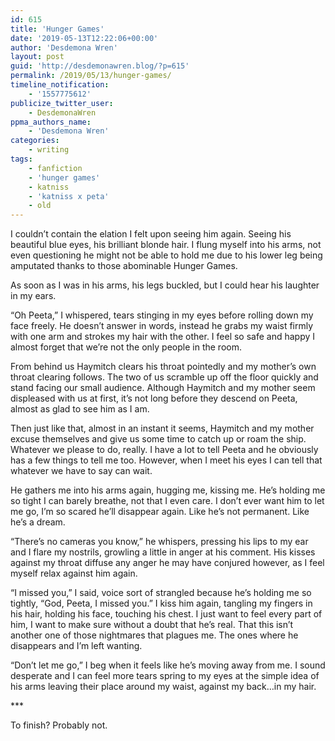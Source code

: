```yaml
---
id: 615
title: 'Hunger Games'
date: '2019-05-13T12:22:06+00:00'
author: 'Desdemona Wren'
layout: post
guid: 'http://desdemonawren.blog/?p=615'
permalink: /2019/05/13/hunger-games/
timeline_notification:
    - '1557775612'
publicize_twitter_user:
    - DesdemonaWren
ppma_authors_name:
    - 'Desdemona Wren'
categories:
    - writing
tags:
    - fanfiction
    - 'hunger games'
    - katniss
    - 'katniss x peta'
    - old
---
```


I couldn’t contain the elation I felt upon seeing him again. Seeing his beautiful blue eyes, his brilliant blonde hair. I flung myself into his arms, not even questioning he might not be able to hold me due to his lower leg being amputated thanks to those abominable Hunger Games.

As soon as I was in his arms, his legs buckled, but I could hear his laughter in my ears.

“Oh Peeta,” I whispered, tears stinging in my eyes before rolling down my face freely. He doesn’t answer in words, instead he grabs my waist firmly with one arm and strokes my hair with the other. I feel so safe and happy I almost forget that we’re not the only people in the room.

From behind us Haymitch clears his throat pointedly and my mother’s own throat clearing follows. The two of us scramble up off the floor quickly and stand facing our small audience. Although Haymitch and my mother seem displeased with us at first, it’s not long before they descend on Peeta, almost as glad to see him as I am.

Then just like that, almost in an instant it seems, Haymitch and my mother excuse themselves and give us some time to catch up or roam the ship. Whatever we please to do, really. I have a lot to tell Peeta and he obviously has a few things to tell me too. However, when I meet his eyes I can tell that whatever we have to say can wait.

He gathers me into his arms again, hugging me, kissing me. He’s holding me so tight I can barely breathe, not that I even care. I don’t ever want him to let me go, I’m so scared he’ll disappear again. Like he’s not permanent. Like he’s a dream.

“There’s no cameras you know,” he whispers, pressing his lips to my ear and I flare my nostrils, growling a little in anger at his comment. His kisses against my throat diffuse any anger he may have conjured however, as I feel myself relax against him again.

“I missed you,” I said, voice sort of strangled because he’s holding me so tightly, “God, Peeta, I missed you.” I kiss him again, tangling my fingers in his hair, holding his face, touching his chest. I just want to feel every part of him, I want to make sure without a doubt that he’s real. That this isn’t another one of those nightmares that plagues me. The ones where he disappears and I’m left wanting.

“Don’t let me go,” I beg when it feels like he’s moving away from me. I sound desperate and I can feel more tears spring to my eyes at the simple idea of his arms leaving their place around my waist, against my back…in my hair.

\*\*\*

To finish? Probably not.